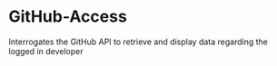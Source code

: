 # GitHub-Access
Interrogates the GitHub API to retrieve and display data regarding the logged in developer
